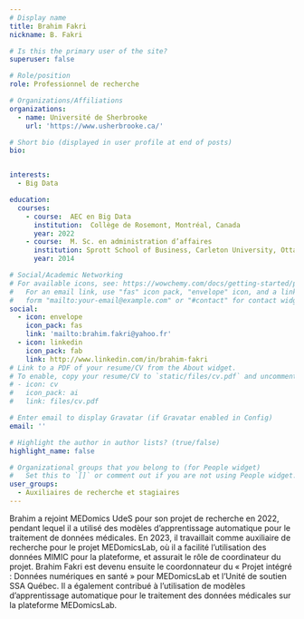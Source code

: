 ```yaml
---
# Display name
title: Brahim Fakri
nickname: B. Fakri

# Is this the primary user of the site?
superuser: false

# Role/position
role: Professionnel de recherche

# Organizations/Affiliations
organizations:
  - name: Université de Sherbrooke
    url: 'https://www.usherbrooke.ca/'

# Short bio (displayed in user profile at end of posts)
bio: 


interests:
  - Big Data

education:
  courses:
    - course:  AEC en Big Data
      institution:  Collège de Rosemont, Montréal, Canada
      year: 2022
    - course:  M. Sc. en administration d’affaires
      institution: Sprott School of Business, Carleton University, Ottawa, Canada
      year: 2014

# Social/Academic Networking
# For available icons, see: https://wowchemy.com/docs/getting-started/page-builder/#icons
#   For an email link, use "fas" icon pack, "envelope" icon, and a link in the
#   form "mailto:your-email@example.com" or "#contact" for contact widget.
social:
  - icon: envelope
    icon_pack: fas
    link: 'mailto:brahim.fakri@yahoo.fr'
  - icon: linkedin
    icon_pack: fab
    link: http://www.linkedin.com/in/brahim-fakri
# Link to a PDF of your resume/CV from the About widget.
# To enable, copy your resume/CV to `static/files/cv.pdf` and uncomment the lines below.
# - icon: cv
#   icon_pack: ai
#   link: files/cv.pdf

# Enter email to display Gravatar (if Gravatar enabled in Config)
email: ''

# Highlight the author in author lists? (true/false)
highlight_name: false

# Organizational groups that you belong to (for People widget)
#   Set this to `[]` or comment out if you are not using People widget.
user_groups:
  - Auxiliaires de recherche et stagiaires
---
```


Brahim a rejoint MEDomics UdeS pour son projet de recherche en 2022, pendant lequel il a utilisé des modèles d’apprentissage automatique pour le traitement de données médicales. En 2023, il travaillait comme auxiliaire de recherche pour le projet MEDomicsLab, où il a facilité l’utilisation des données MIMIC pour la plateforme, et assurait le rôle de coordinateur du projet. Brahim Fakri est devenu ensuite le coordonnateur du « Projet intégré : Données numériques en santé » pour MEDomicsLab et l’Unité de soutien SSA Québec. Il a également contribué à l’utilisation de modèles d’apprentissage automatique pour le traitement des données médicales sur la plateforme MEDomicsLab. 
